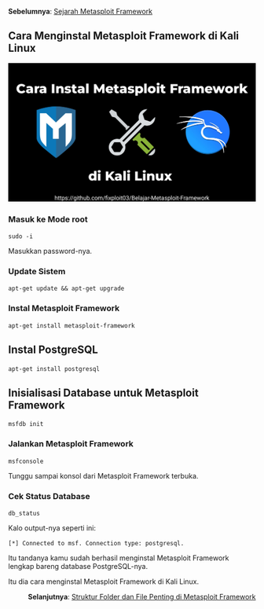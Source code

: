<p align="left"><b>Sebelumnya</b>: <a href="https://github.com/fixploit03/Belajar-Metasploit/blob/main/resource/Sejarah%20Metasploit%20Framework.md">Sejarah Metasploit Framework</a></p>

## Cara Menginstal Metasploit Framework di Kali Linux

![](https://github.com/fixploit03/Belajar-Metasploit/blob/main/img/Cara%20Instal%20Metasploit%20Framework%20di%20Kali%20Linux.jpg)

### Masuk ke Mode root

```
sudo -i
```

Masukkan password-nya.

### Update Sistem

```
apt-get update && apt-get upgrade
```

### Instal Metasploit Framework

```
apt-get install metasploit-framework
```

## Instal PostgreSQL

```
apt-get install postgresql
```

## Inisialisasi Database untuk Metasploit Framework 

```
msfdb init
```

### Jalankan Metasploit Framework

```
msfconsole
```

Tunggu sampai konsol dari Metasploit Framework terbuka.

### Cek Status Database

```
db_status
```

Kalo output-nya seperti ini:

```
[*] Connected to msf. Connection type: postgresql.
```

Itu tandanya kamu sudah berhasil menginstal Metasploit Framework lengkap bareng database PostgreSQL-nya.

Itu dia cara menginstal Metasploit Framework di Kali Linux.

<p align="right"><b>Selanjutnya</b>: <a href="Struktur Folder dan File Penting di Metasploit Framework.md">Struktur Folder dan File Penting di Metasploit Framework</a></p>
